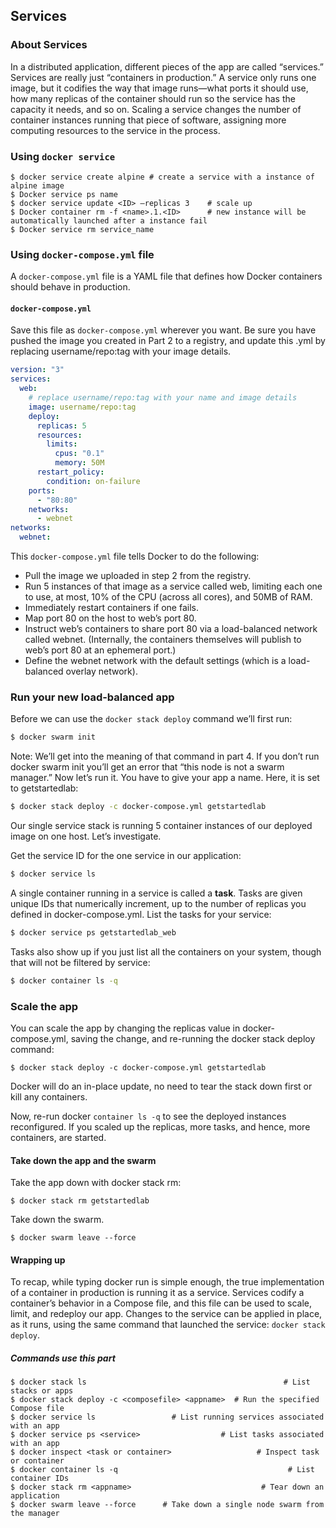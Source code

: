 ## Services

### About Services

In a distributed application, different pieces of the app are called “services.” Services are really just “containers in production.” A service only runs one image, but it codifies the way that image runs—what ports it should use, how many replicas of the container should run so the service has the capacity it needs, and so on. Scaling a service changes the number of container instances running that piece of software, assigning more computing resources to the service in the process.

### Using `docker service`

``` shell
$ docker service create alpine # create a service with a instance of alpine image
$ Docker service ps name
$ docker service update <ID> —replicas 3    # scale up
$ Docker container rm -f <name>.1.<ID>      # new instance will be automatically launched after a instance fail
$ Docker service rm service_name
```

### Using `docker-compose.yml` file
A `docker-compose.yml` file is a YAML file that defines how Docker containers should behave in
production.

#### `docker-compose.yml`
Save this file as `docker-compose.yml` wherever you want. Be sure you have pushed the image you created in Part 2 to a registry, and update this .yml by replacing username/repo:tag with your image details.

```yaml
version: "3"
services:
  web:
    # replace username/repo:tag with your name and image details
    image: username/repo:tag
    deploy:
      replicas: 5
      resources:
        limits:
          cpus: "0.1"
          memory: 50M
      restart_policy:
        condition: on-failure
    ports:
      - "80:80"
    networks:
      - webnet
networks:
  webnet:
```

This `docker-compose.yml` file tells Docker to do the following:
- Pull the image we uploaded in step 2 from the registry.
- Run 5 instances of that image as a service called web, limiting each one to use, at most, 10% of the CPU (across all cores), and 50MB of RAM.
- Immediately restart containers if one fails.
- Map port 80 on the host to web’s port 80.
- Instruct web’s containers to share port 80 via a load-balanced network called webnet. (Internally, the containers themselves will publish to web’s port 80 at an ephemeral port.)
- Define the webnet network with the default settings (which is a load-balanced overlay network).

### Run your new load-balanced app
Before we can use the `docker stack deploy` command we’ll first run:

``` sh
$ docker swarm init
```

Note: We’ll get into the meaning of that command in part 4. If you don’t run docker swarm init you’ll get an error that “this node is not a swarm manager.” Now let’s run it. You have to give your app a name. Here, it is set to getstartedlab:  

```sh
$ docker stack deploy -c docker-compose.yml getstartedlab
```

Our single service stack is running 5 container instances of our deployed image on one host. Let’s investigate.  

Get the service ID for the one service in our application:

```sh
$ docker service ls
```

A single container running in a service is called a **task**. Tasks are given unique IDs that numerically increment, up to the number of replicas you defined in docker-compose.yml. List the tasks for your service:

```sh
$ docker service ps getstartedlab_web
```

Tasks also show up if you just list all the containers on your system, though that will not be filtered by service:  

```sh
$ docker container ls -q
```

### Scale the app

You can scale the app by changing the replicas value in docker-compose.yml, saving the change, and
re-running the docker stack deploy command:

``` shell
$ docker stack deploy -c docker-compose.yml getstartedlab
```

Docker will do an in-place update, no need to tear the stack down first or kill any containers.

Now, re-run docker `container ls -q` to see the deployed instances reconfigured. If you scaled up the replicas, more tasks, and hence, more containers, are started.

#### Take down the app and  the swarm

Take the app down with docker stack rm:

``` shell
$ docker stack rm getstartedlab
```

Take down the swarm.

``` shell
$ docker swarm leave --force
```

#### Wrapping up
To recap, while typing docker run is simple enough, the true implementation of a container in production is running it as a service. Services codify a container’s behavior in a Compose file, and this file can be used to scale, limit, and redeploy our app. Changes to the service can be applied in place, as it runs, using the same command that launched the service: `docker stack deploy`.  

##### Commands use this part
``` shell
$ docker stack ls                                            # List stacks or apps
$ docker stack deploy -c <composefile> <appname>  # Run the specified Compose file
$ docker service ls                 # List running services associated with an app
$ docker service ps <service>                  # List tasks associated with an app
$ docker inspect <task or container>                   # Inspect task or container
$ docker container ls -q                                      # List container IDs
$ docker stack rm <appname>                             # Tear down an application
$ docker swarm leave --force      # Take down a single node swarm from the manager
```
